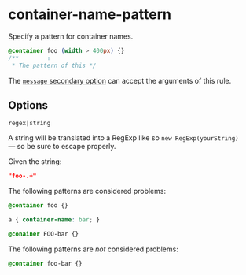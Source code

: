 # container-name-pattern

Specify a pattern for container names.

<!-- prettier-ignore -->
```css
@container foo (width > 400px) {}
/**        ↑
 * The pattern of this */
```

The [`message` secondary option](../../../docs/user-guide/configure.md#message) can accept the arguments of this rule.

## Options

`regex|string`

A string will be translated into a RegExp like so `new RegExp(yourString)` — so be sure to escape properly.

Given the string:

```json
"foo-.+"
```

The following patterns are considered problems:

<!-- prettier-ignore -->
```css
@container foo {}
```

<!-- prettier-ignore -->
```css
a { container-name: bar; }
```

<!-- prettier-ignore -->
```css
@conainer FOO-bar {}
```

The following patterns are _not_ considered problems:

<!-- prettier-ignore -->
```css
@container foo-bar {}
```
